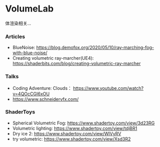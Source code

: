 # VolumeLab
体渲染相关...

### Articles
* BlueNoise: https://blog.demofox.org/2020/05/10/ray-marching-fog-with-blue-noise/
* Creating volumetric ray-marcher(UE4): https://shaderbits.com/blog/creating-volumetric-ray-marcher
### Talks
* Coding Adventure: Clouds： https://www.youtube.com/watch?v=4QOcCGI6xOU
* https://www.schneidervfx.com/

### ShaderToys
* Spherical Volumetric Fog: https://www.shadertoy.com/view/3d23RG
* Volumetric lighting: https://www.shadertoy.com/view/tdjBR1
* Dry ice 2: https://www.shadertoy.com/view/WlVyRV
* try volumetric: https://www.shadertoy.com/view/Xsd3R2
